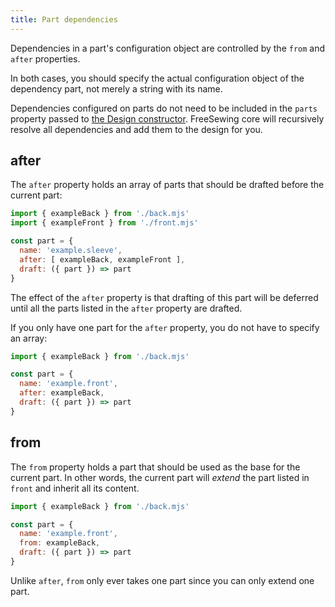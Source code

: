 ```yaml
---
title: Part dependencies
---
```


Dependencies in a part's configuration object are controlled by the `from` and `after` properties.

<Note>

In both cases, you should specify the actual configuration object  of the dependency part,
not merely a string with its name.

</Note>

<Tip>

Dependencies configured on parts do not need to be included in the `parts` property
passed to [the Design constructor](/referene/api/design). FreeSewing core will 
recursively resolve all dependencies and add them to the design for you.

</Tip>

## after

The `after` property holds an array of parts that should be drafted before the current part:

```js
import { exampleBack } from './back.mjs'
import { exampleFront } from './front.mjs'

const part = {
  name: 'example.sleeve',
  after: [ exampleBack, exampleFront ],
  draft: ({ part }) => part
}
```

The effect of the `after` property is that drafting of this part will be deferred until all the parts listed 
in the `after` property are drafted.

<Tip>

If you only have one part for the `after` property, you do not have to specify an array:

```js
import { exampleBack } from './back.mjs'

const part = {
  name: 'example.front',
  after: exampleBack,
  draft: ({ part }) => part
}
```

</Tip>

## from

The `from` property holds a part that should be used as the base for the current part.
In other words, the current part will _extend_ the part listed in `front` and inherit all its content.

```js
import { exampleBack } from './back.mjs'

const part = {
  name: 'example.front',
  from: exampleBack,
  draft: ({ part }) => part
}
```

<Warning>

Unlike `after`, `from` only ever takes one part since you can only extend one part.

</Warning>


